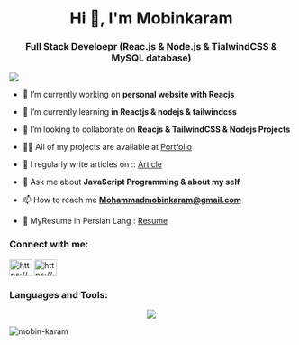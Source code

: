 <h1 align="center">Hi 👋, I'm Mobinkaram</h1>
<h3 align="center">Full Stack Develoepr (Reac.js & Node.js & TialwindCSS & MySQL database)</h3>

<a href="https://www.buymeacoffee.com/mohammadmk"><img src="https://img.buymeacoffee.com/button-api/?text=Buy me a coffee&emoji=&slug=mohammadmk&button_colour=5F7FFF&font_colour=ffffff&font_family=Lato&outline_colour=000000&coffee_colour=FFDD00" /></a>

- 🔭 I’m currently working on **personal website with Reacjs**

- 🌱 I’m currently learning **in Reactjs & nodejs & tailwindcss**

- 👯 I’m looking to collaborate on **Reacjs & TailwindCSS & Nodejs Projects**

- 👨‍💻 All of my projects are available at [Portfolio](https://mobinkaram.ir/portfolio)

- 📝 I regularly write articles on :: [Article](https://mobinkaram.ir/article)

- 💬 Ask me about **JavaScript Programming & about my self**

- 📫 How to reach me **Mohammadmobinkaram@gmail.com**

- 📄 MyResume in Persian Lang : [Resume](https://mobinkaram.ir/download/mobinkaram-resume.pdf)

<h3 align="left">Connect with me:</h3>
<p align="left">
<a href="https://linkedin.com/in/mobin-karam-a54114242" target="_blank"><img align="center" src="https://raw.githubusercontent.com/rahuldkjain/github-profile-readme-generator/master/src/images/icons/Social/linked-in-alt.svg" alt="https://www.linkedin.com/in/mobin-karam-a54114242" height="30" width="40" /></a>
<a href="https://instagram.com/mobin__karam" target="_blank"><img align="center" src="https://raw.githubusercontent.com/rahuldkjain/github-profile-readme-generator/master/src/images/icons/Social/instagram.svg" alt="https://www.instagram.com/mobin__karam" height="30" width="40" /></a>
</p>

<h3 align="left">Languages and Tools:</h3>
<p align="center">
  <a href="https://skillicons.dev">
    <img src="https://skillicons.dev/icons?i=git,github,html,css,javascript,reactjs,reactnative" />
  </a>
</p>


<p><img align="center" src="https://github-readme-streak-stats.herokuapp.com/?user=mobin-karam&" alt="mobin-karam" /></p>


<!---
Mobin-Karam/Mobin-Karam is a ✨ special ✨ repository because its `README.md` (this file) appears on your GitHub profile.
You can click the Preview link to take a look at your changes.
--->
